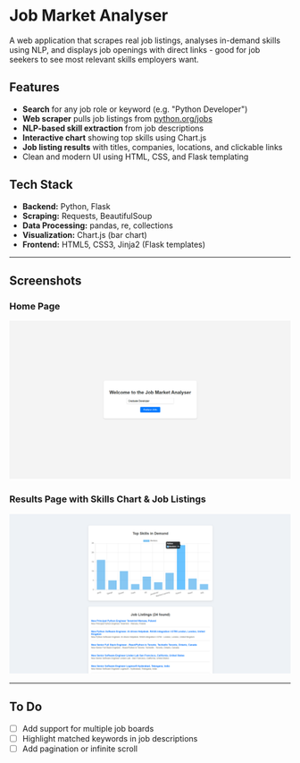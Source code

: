 # Job Market Analyser

A web application that scrapes real job listings, analyses in-demand skills using NLP, and displays job openings with direct links - good for job seekers to see most relevant skills employers want.

## Features

- **Search** for any job role or keyword (e.g. "Python Developer")
- **Web scraper** pulls job listings from [python.org/jobs](https://www.python.org/jobs/)
- **NLP-based skill extraction** from job descriptions
- **Interactive chart** showing top skills using Chart.js
- **Job listing results** with titles, companies, locations, and clickable links
- Clean and modern UI using HTML, CSS, and Flask templating

## Tech Stack

- **Backend:** Python, Flask
- **Scraping:** Requests, BeautifulSoup
- **Data Processing:** pandas, re, collections
- **Visualization:** Chart.js (bar chart)
- **Frontend:** HTML5, CSS3, Jinja2 (Flask templates)

---

## Screenshots

### Home Page
![Homepage](screenshots/homepage.png)

### Results Page with Skills Chart & Job Listings
![Results Page](screenshots/results.png)

---

## To Do

- [ ] Add support for multiple job boards  
- [ ] Highlight matched keywords in job descriptions  
- [ ] Add pagination or infinite scroll  

